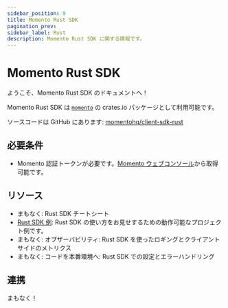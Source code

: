 ```yaml
---
sidebar_position: 9
title: Momento Rust SDK
pagination_prev:
sidebar_label: Rust
description: Momento Rust SDK に関する情報です。
---
```


# Momento Rust SDK

ようこそ、Momento Rust SDK のドキュメントへ！

Momento Rust SDK は [`momento`](https://crates.io/crates/momento) の crates.io パッケージとして利用可能です。

ソースコードは GitHub にあります: [momentohq/client-sdk-rust](https://github.com/momentohq/client-sdk-rust)

## 必要条件

- Momento 認証トークンが必要です。[Momento ウェブコンソール](https://console.gomomento.com/)から取得可能です。

## リソース

- まもなく: Rust SDK チートシート
- [Rust SDK 例](https://github.com/momentohq/client-sdk-rust/blob/main/example/README.md): Rust SDK の使い方をお見せするための動作可能なプロジェクト例です。
- まもなく: オブザーバビリティ: Rust SDK を使ったロギングとクライアントサイドのメトリクス
- まもなく: コードを本番環境へ: Rust SDK での設定とエラーハンドリング

## 連携

まもなく！
